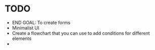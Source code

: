 # TODO
- END GOAL: To create forms
- Minimalist UI
- Create a flowchart that you can use to add conditions for different elements
- 